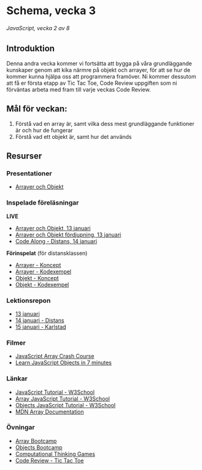 # Schema, vecka 3
###### JavaScript, vecka 2 av 8

## Introduktion

Denna andra vecka kommer vi fortsätta att bygga på våra grundläggande kunskaper genom att kika närmre på objekt och arrayer, för att se hur de kommer kunna hjälpa oss att programmera framöver. Ni kommer dessutom att få er första etapp av Tic Tac Toe, Code Review uppgiften som ni förväntas arbeta med fram till varje veckas Code Review.


## Mål för veckan:

1. Förstå vad en array är, samt vilka dess mest grundläggande funktioner är och hur de fungerar
2. Förstå vad ett objekt är, samt hur det används


## Resurser

### Presentationer

* [Arrayer och Objekt](https://docs.google.com/presentation/d/1D7Kbi_W74NrLYWrIzB2enPjDAVyrzOdn/edit?usp=sharing&ouid=117251319654116712560&rtpof=true&sd=true)


### Inspelade föreläsningar

**LIVE**
* [Arrayer och Objekt, 13 januari](https://funet.sharepoint.com/:v:/s/FrontendutvecklareYH-Fe24Karlstad-Arvika/Ebkq5fuZmShIlfNBnxW7eowBLJc8iH8NFSQkTM_cO4MO2w?e=dKluWC)
* [Arrayer och Objekt fördjupning, 13 januari](https://funet-my.sharepoint.com/:v:/g/personal/jesper_nyberg_folkuniversitetet_se/Eff9XsQqVzRFquS8khlnVOIBFkP5DooMIL93vFWb6_76hQ?e=5Q7j5r&nav=eyJyZWZlcnJhbEluZm8iOnsicmVmZXJyYWxBcHAiOiJTdHJlYW1XZWJBcHAiLCJyZWZlcnJhbFZpZXciOiJTaGFyZURpYWxvZy1MaW5rIiwicmVmZXJyYWxBcHBQbGF0Zm9ybSI6IldlYiIsInJlZmVycmFsTW9kZSI6InZpZXcifX0%3D)
* [Code Along - Distans, 14 januari](https://funet.sharepoint.com/:v:/s/FrontendutvecklareYH-Fe24Distans/EeLBHj1aWmlOiMH8oQcVF38B5ZBbTZMPvX2LFe79lmqlZA?e=ejWvtd)

**Förinspelat** (för distansklassen)

* [Arrayer - Koncept](https://vimeo.com/760941929/2c430d9fda)
* [Arrayer - Kodexempel](https://vimeo.com/760941992/790a734d24)
* [Objekt - Koncept](https://vimeo.com/760940640/b6fb00d671)
* [Objekt - Kodexempel](https://vimeo.com/760940674/e6e58cf8d8)

### Lektionsrepon

* [13 januari](https://github.com/fu-javascript-fe24/week-3-lecture-13-jan)
* [14 januari - Distans](https://github.com/fu-javascript-fe24/week-3-lecture-14-jan)
* [15 januari - Karlstad](https://github.com/fu-javascript-fe24/week-3-lecture-15-jan)

### Filmer

* [JavaScript Array Crash Course](https://www.youtube.com/watch?v=7W4pQQ20nJg)
* [Learn JavaScript Objects in 7 minutes](https://www.youtube.com/watch?v=lo7o91qLzxc)

### Länkar

* [JavaScript Tutorial - W3School](https://www.w3schools.com/js/default.asp)
* [Array JavaScript Tutorial - W3School](https://www.w3schools.com/js/js_arrays.asp)
* [Objects JavaScript Tutorial - W3School](https://www.w3schools.com/js/js_objects.asp)
* [MDN Array Documentation](https://developer.mozilla.org/en-US/docs/Web/JavaScript/Reference/Global_Objects/Array)


### Övningar 

* [Array Bootcamp](https://github.com/fu-javascript-fe24/week-3-exercise-array-bootcamp)
* [Objects Bootcamp](https://github.com/fu-javascript-fe24/week-3-exercise-object-bootcamp)
* [Computational Thinking Games](https://github.com/fu-javascript-fe24/week-2-exercise-computational-thinking-games/tree/main)
* [Code Review - Tic Tac Toe](https://github.com/fu-javascript-fe24/code-review-tic-tac-toe)







